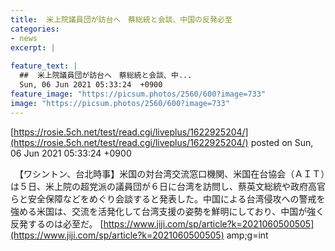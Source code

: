 ```yaml
---
title:  米上院議員団が訪台へ　蔡総統と会談、中国の反発必至  
categories:
- news
excerpt: |
  
feature_text: |
  ##  米上院議員団が訪台へ　蔡総統と会談、中...
  Sun, 06 Jun 2021 05:33:24  +0900
feature_image: "https://picsum.photos/2560/600?image=733"
image: "https://picsum.photos/2560/600?image=733"
---
```


[https://rosie.5ch.net/test/read.cgi/liveplus/1622925204/](https://rosie.5ch.net/test/read.cgi/liveplus/1622925204/)
posted on Sun, 06 Jun 2021 05:33:24  +0900

<!--more-->

　【ワシントン、台北時事】米国の対台湾交流窓口機関、米国在台協会（ＡＩＴ）は５日、米上院の超党派の議員団が６日に台湾を訪問し、蔡英文総統や政府高官らと安全保障などをめぐり会談すると発表した。中国による台湾侵攻への警戒を強める米国は、交流を活発化して台湾支援の姿勢を鮮明にしており、中国が強く反発するのは必至だ。 [https://www.jiji.com/sp/article?k=2021060500505](https://www.jiji.com/sp/article?k=2021060500505) amp;g=int
